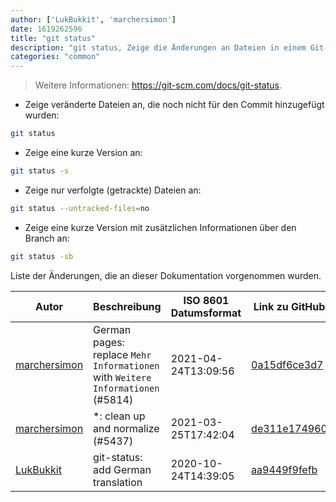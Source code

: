 ```yaml
---
author: ['LukBukkit', 'marchersimon']
date: 1619262596
title: "git status"
description: "git status, Zeige die Änderungen an Dateien in einem Git-Repository an."
categories: "common"
---
```

> Weitere Informationen: <https://git-scm.com/docs/git-status>.

- Zeige veränderte Dateien an, die noch nicht für den Commit hinzugefügt wurden:

```bash
git status
```

- Zeige eine kurze Version an:

```bash
git status -s
```

- Zeige nur verfolgte (getrackte) Dateien an:

```bash
git status --untracked-files=no
```

- Zeige eine kurze Version mit zusätzlichen Informationen über den Branch an:

```bash
git status -sb
```
Liste der Änderungen, die an dieser Dokumentation vorgenommen wurden.


Autor | Beschreibung | ISO 8601 Datumsformat | Link zu GitHub
------|-----|-----|-----
[marchersimon](mailto:50295997+marchersimon@users.noreply.github.com) | German pages: replace `Mehr Informationen` with `Weitere Informationen` (#5814) | 2021-04-24T13:09:56 | [0a15df6ce3d7](https://github.com/tldr-pages/tldr/commit/0a15df6ce3d790b71b8fa4ae2e8befe0ed0806c7)
[marchersimon](mailto:50295997+marchersimon@users.noreply.github.com) | *: clean up and normalize (#5437) | 2021-03-25T17:42:04 | [de311e174960](https://github.com/tldr-pages/tldr/commit/de311e17496083a7f805793ef228995ecc7e8c97)
[LukBukkit](mailto:luk.bukkit@gmail.com) | git-status: add German translation | 2020-10-24T14:39:05 | [aa9449f9fefb](https://github.com/tldr-pages/tldr/commit/aa9449f9fefb4a4e48816b58703ea15cf70f4962)

